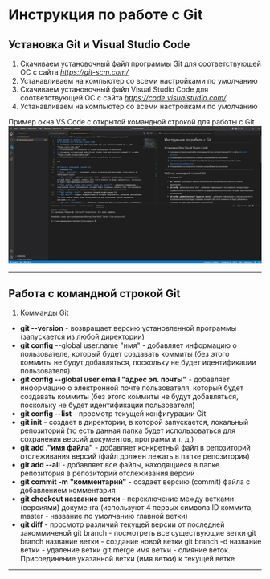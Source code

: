 # Инструкция по работе с Git
## Установка Git и Visual Studio Code
1. Скачиваем установочный файл программы Git для соответствующей ОС с сайта *https://git-scm.com/*
2. Устанавливаем на компьютер со всеми настройками по умолчанию
3. Скачиваем установочный файл Visual Studio Code для соответствующей ОС с сайта *https://code.visualstudio.com/*
4. Устанавливаем на компьютер со всеми настройками по умолчанию

Пример окна VS Code с открытой командной строкой для работы с Git
![Пример окна VS Code с открытой командной строкой для работы с Git](.\Screenshot_1.jpg)

***

## Работа с командной строкой Git
1. Комманды Git
* **git --version** - возвращает версию установленной программы (запускается из любой директории)
* **git config** --global user.name "имя" - добавляет информацию о пользователе, который будет создавать коммиты (без этого коммиты не будут добавляться, поскольку не будет идентификации пользователя)
* **git config --global user.email "адрес эл. почты"** - добавляет информацию о электронной почте пользователя, который будет создавать коммиты (без этого коммиты не будут добавляться, поскольку не будет идентификации пользователя)
* **git config --list** - просмотр текущей конфигурации Git
* **git init** - создает в директории, в которой запускается, локальный репозиторий (то есть данная папка будет использоваться для сохранения версий документов, программ и т. д.)
* __git add .\"имя файла"__ - добавляет конкретный файл в репозиторий отслеживания версий (файл должен лежать в папке репозитория)
* **git add --all** - добавляет все файлы, находящиеся в папке репозитория в репозиторий отслеживания версий
* __git commit -m "комментарий"__ - создает версию (commit) файла с добавлением комментария
* **git checkout название ветки** - переключение между ветками (версиями) документа (используют 4 первых символа ID коммита, master - название по умолчанию главной ветки)
* __git diff__ - просмотр различий текущей версии от последней закоммиченой
git branch - посмотреть все существующие ветки
git branch название ветки - создание новой ветки
git branch -d название ветки - удаление ветки
git merge имя ветки - слияние веток. Присоединение указанной ветки (имя ветки) к текущей ветке

***
